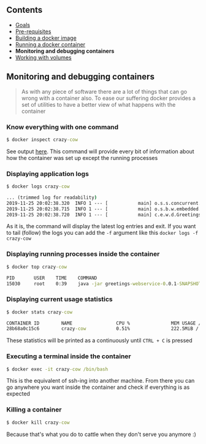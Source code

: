 ## Contents

* <a href="https://workshops.emanuelciuca.com/docker">Goals</a>
* <a href="https://workshops.emanuelciuca.com/docker/pre-requisites">Pre-requisites</a>
* <a href="https://workshops.emanuelciuca.com/docker/docker-build">Building a docker image</a>
* <a href="https://workshops.emanuelciuca.com/docker/docker-run">Running a docker container</a>
* <span>**Monitoring and debugging containers**</span>
* <a href="https://workshops.emanuelciuca.com/docker/docker-volume">Working with volumes</a>

## Monitoring and debugging containers

> As with any piece of software there are a lot of things that can go wrong with a container also. 
> To ease our suffering docker provides a set of utilities to have a better view of what happens with the container

### Know everything with one command

```cmd
$ docker inspect crazy-cow
```
See output [here](https://workshops.emanuelciuca.com/docker/docker-inspect-output.json). This command will provide every bit of information about how the container was set up except the running processes

### Displaying application logs

```cmd
$ docker logs crazy-cow

... (trimmed log for readability)
2019-11-25 20:02:38.320  INFO 1 --- [           main] o.s.s.concurrent.ThreadPoolTaskExecutor  : Initializing ExecutorService 'applicationTaskExecutor'
2019-11-25 20:02:38.715  INFO 1 --- [           main] o.s.b.w.embedded.tomcat.TomcatWebServer  : Tomcat started on port(s): 8080 (http) with context path ''
2019-11-25 20:02:38.720  INFO 1 --- [           main] c.e.w.d.GreetingsWebserviceApplication   : Started GreetingsWebserviceApplication in 7.606 seconds (JVM running for 8.51)

```

As it is, the command will display the latest log entries and exit. If you want to tail (follow) the logs you can add the `-f` argument like this `docker logs -f crazy-cow`

### Displaying running processes inside the container

```cmd
$ docker top crazy-cow

PID       USER    TIME    COMMAND
15030     root    0:39    java -jar greetings-webservice-0.0.1-SNAPSHOT.jar
```

### Displaying current usage statistics

```cmd
$ docker stats crazy-cow

CONTAINER ID        NAME                CPU %               MEM USAGE / LIMIT     MEM %               NET I/O             BLOCK I/O           PIDS
28b68a0c15c6        crazy-cow           0.51%               222.5MiB / 4.833GiB   4.50%               1.39kB / 0B         0B / 0B             38
```
These statistics will be printed as a continuously until `CTRL + C` is pressed

### Executing a terminal inside the container

```cmd
$ docker exec -it crazy-cow /bin/bash
```

This is the equivalent of ssh-ing into another machine. From there you can go anywhere you want inside the container and check if everything is as expected

### Killing a container

```cmd
$ docker kill crazy-cow
```

Because that's what you do to cattle when they don't serve you anymore :)
